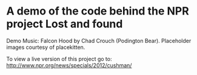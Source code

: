A demo of the code behind the NPR project Lost and found
=======

Demo Music: Falcon Hood by Chad Crouch (Podington Bear). Placeholder images courtesy of placekitten.

To view a live version of this project go to:
http://www.npr.org/news/specials/2012/cushman/

